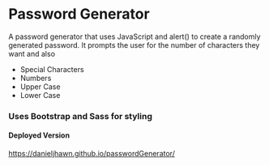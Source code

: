 # Password Generator

A password generator that uses JavaScript and alert() to create a randomly generated password.
It prompts the user for the number of characters they want and also
  * Special Characters
  * Numbers
  * Upper Case
  * Lower Case
  
  ### Uses Bootstrap and Sass for styling

#### Deployed Version
https://danieljhawn.github.io/passwordGenerator/